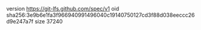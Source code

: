 version https://git-lfs.github.com/spec/v1
oid sha256:3e9b6e1fa3f966940991496040c19140750127cd3f88d038eeccc26d9e247a7f
size 37240

